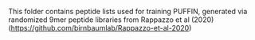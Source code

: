 This folder contains peptide lists used for training PUFFIN, generated via randomized 9mer peptide libraries from Rappazzo et al (2020) (https://github.com/birnbaumlab/Rappazzo-et-al-2020)

